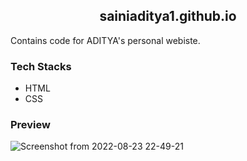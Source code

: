 <h2 align="center"> sainiaditya1.github.io</h2>

Contains code for ADITYA's personal webiste.


### Tech Stacks
- HTML
- CSS



### Preview
![Screenshot from 2022-08-23 22-49-21](https://user-images.githubusercontent.com/114948505/201462156-0f30ee53-59ce-4c11-a919-40c8bd4f4fd7.png)
